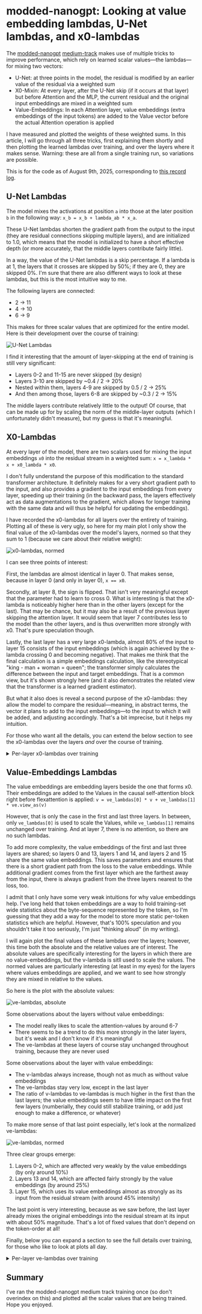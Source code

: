 # modded-nanogpt: Looking at value embedding lambdas, U-Net lambdas, and x0-lambdas

The [modded-nanogpt](https://github.com/KellerJordan/modded-nanogpt/tree/master) [medium-track](https://github.com/KellerJordan/modded-nanogpt/blob/master/train_gpt_medium.py) makes use of multiple tricks to improve performance, which rely on learned scalar values&mdash;the lambdas&mdash;for mixing two vectors:

- U-Net: at three points in the model, the residual is modified by an earlier value of the residual via a weighted sum
- X0-Mixin: At every layer, after the U-Net skip (if it occurs at that layer) but before Attention and the MLP, the current residual and the original input embeddings are mixed in a weighted sum
- Value-Embeddings: In each Attention layer, value embeddings (extra embeddings of the input tokens) are added to the Value vector before the actual Attention operation is applied

I have measured and plotted the weights of these weighted sums. In this article, I will go through all three tricks, first explaining them shortly and then plotting the learned lambdas over training, and over the layers where it makes sense. Warning: these are all from a single training run, so variations are possible.

This is for the code as of August 9th, 2025, corresponding to [this record log](https://github.com/KellerJordan/modded-nanogpt/blob/master/records/042225_GPT2Medium_Record8/075_640429f2-e726-4e83-aa27-684626239ffc.txt).

## U-Net Lambdas

The model mixes the activations at position `a` into those at the later position `b` in the following way: `x_b = x_b + lambda_ab * x_a`.

These U-Net lambdas shorten the gradient path from the output to the input (they are residual connections skipping multiple layers), and are initialized to 1.0, which means that the model is initialized to have a short effective depth (or more accurately, that the middle layers contribute fairly little).

In a way, the value of the U-Net lambdas is a skip percentage. If a lambda is at 1, the layers that it crosses are skipped by 50%; if they are 0, they are skipped 0%. I'm sure that there are also different ways to look at these lambdas, but this is the most intuitive way to me.

The following layers are connected:

- 2 &rarr; 11
- 4 &rarr; 10
- 6 &rarr; 9

This makes for three scalar values that are optimized for the entire model. Here is their development over the course of training:

![U-Net Lambdas](images/unet_lambdas.png)

I find it interesting that the amount of layer-skipping at the end of training is still very significant:

- Layers 0-2 and 11-15 are never skipped (by design)
- Layers 3-10 are skipped by ~0.4 / 2 &rarr; 20%
- Nested within them, layers 4-9 are skipped by 0.5 / 2 &rarr; 25%
- And then among those, layers 6-8 are skipped by ~0.3 / 2 &rarr; 15%

The middle layers contribute relatively little to the output! Of course, that can be made up for by scaling the norm of the middle-layer outputs (which I unfortunately didn't measure), but my guess is that it's meaningful.

## X0-Lambdas

At every layer of the model, there are two scalars used for mixing the input embeddings `x0` into the residual stream in a weighted sum: `x = x_lambda * x + x0_lambda * x0`.

I don't fully understand the purpose of this modification to the standard transformer architecture. It definitely makes for a very short gradient path to the input, and also provides a gradient to the input embeddings from every layer, speeding up their training (in the backward pass, the layers effectively act as data augmentations to the gradient, which allows for longer training with the same data and will thus be helpful for updating the embeddings).

I have recorded the x0-lambdas for all layers over the entirety of training. Plotting all of these is very ugly, so here for my main plot I only show the final value of the x0-lambdas over the model's layers, normed so that they sum to 1 (because we care about their relative weight):

![x0-lambdas, normed](images/x0_lambdas_normed.png)

I can see three points of interest:

First, the lambdas are almost identical in layer 0. That makes sense, because in layer 0 (and only in layer 0), `x == x0`.

Secondly, at layer 8, the sign is flipped. That isn't very meaningful except that the parameter had to learn to cross 0. What is interesting is that the x0-lambda is noticeably higher here than in the other layers (except for the last). That may be chance, but it may also be a result of the previous layer skipping the attention layer. It would seem that layer 7 contributes less to the model than the other layers, and is thus overwritten more strongly with x0. That's pure speculation though.

Lastly, the last layer has a very large x0-lambda, almost 80% of the input to layer 15 consists of the input embeddings (which is again achieved by the x-lambda crossing 0 and becoming negative). That makes me think that the final calculation is a simple embeddings calculation, like the stereotypical "king - man + woman = queen"; the transformer simply calculates the difference between the input and target embeddings. That is a common view, but it's shown strongly here (and it also demonstrates the related view that the transformer is a learned gradient estimator).

But what it also does is reveal a second purpose of the x0-lambdas: they allow the model to compare the residual&mdash;meaning, in abstract terms, the vector it plans to add to the input embeddings&mdash;to the input to which it will be added, and adjusting accordingly. That's a bit imprecise, but it helps my intuition.

For those who want all the details, you can extend the below section to see the x0-lambdas over the layers *and* over the course of training.

<details>
<summary>Per-layer x0-lambdas over training</summary>

First the normalized values:

![x0-lambdas normed, layers 0-3](images/x0_lambdas_0-3_normed.png)
![x0-lambdas normed, layers 4-7](images/x0_lambdas_4-7_normed.png)
![x0-lambdas normed, layers 8-11](images/x0_lambdas_8-11_normed.png)
![x0-lambdas normed, layers 12-15](images/x0_lambdas_12-15_normed.png)

And, for the sake of completeness, here are the un-normed values:

![x0-lambdas un-normed, layers 0-3](images/x0_lambdas_0-3.png)
![x0-lambdas un-normed, layers 4-7](images/x0_lambdas_4-7.png)
![x0-lambdas un-normed, layers 8-11](images/x0_lambdas_8-11.png)
![x0-lambdas un-normed, layers 12-15](images/x0_lambdas_12-15.png)

</details>

## Value-Embeddings Lambdas

The value embeddings are embedding layers beside the one that forms x0. Their embeddings are added to the Values in the causal self-attention block right before flexattention is applied: `v = ve_lambdas[0] * v + ve_lambdas[1] * ve.view_as(v)`

However, that is only the case in the first and last three layers. In between, only `ve_lambdas[0]` is used to scale the Values, while `ve_lambdas[1]` remains unchanged over training. And at layer 7, there is no attention, so there are no such lambdas.

To add more complexity, the value embeddings of the first and last three layers are shared; so layers 0 and 13, layers 1 and 14, and layers 2 and 15 share the same value embeddings. This saves parameters and ensures that there is a short gradient path from the loss to the value embeddings. While additional gradient comes from the first layer which are the farthest away from the input, there is always gradient from the three layers nearest to the loss, too.

I admit that I only have some very weak intuitions for why value embeddings help. I've long held that token embeddings are a way to hold training-set wide statistics about the byte-sequence represented by the token, so I'm guessing that they add a way for the model to store more static per-token statistics which are helpful. However, that's 100% speculation and you shouldn't take it too seriously, I'm just "thinking aloud" (in my writing).

I will again plot the final values of these lambdas over the layers; however, this time both the absolute and the relative values are of interest. The absolute values are specifically interesting for the layers in which there are no value-embeddings, but the v-lambda is sitll used to scale the values. The normed values are particularly interesting (at least in my eyes) for the layers where values embeddings are applied, and we want to see how strongly they are mixed in relative to the values.

So here is the plot with the absolute values:

![ve-lambdas, absolute](images/ve_lambdas.png)

Some observations about the layers without value embeddings:

- The model really likes to scale the attention-values by around 6-7
- There seems to be a trend to do this more strongly in the later layers, but it's weak and I don't know if it's meaningful
- The ve-lambdas at these layers of course stay unchanged throughout training, because they are never used

Some observations about the layer with value embeddings:

- The v-lambdas always increase, though not as much as without value embeddings
- The ve-lambdas stay very low, except in the last layer
- The ratio of v-lambdas to ve-lambdas is much higher in the first than the last layers; the value embeddings seem to have little impact on the first few layers (numberially, they could still stabilize training, or add just enough to make a difference, or whatever)

To make more sense of that last point especially, let's look at the normalized ve-lambdas:

![ve-lambdas, normed](images/ve_lambdas_normed.png)

Three clear groups emerge:

1. Layers 0-2, which are affected very weakly by the value embeddings (by only around 10%)
2. Layers 13 and 14, which are affected fairly strongly by the value embeddings (by around 25%)
3. Layer 15, which uses its value embeddings almost as strongly as its input from the residual stream (with around 45% intensity)

The last point is very interesting, because as we saw before, the last layer already mixes the original embeddings into the residual stream at its input with about 50% magnitude. That's a lot of fixed values that don't depend on the token-order at all!

Finally, below you can expand a section to see the full details over training, for those who like to look at plots all day.

<details>
<summary>Per-layer ve-lambdas over training</summary>

First the normalized values:

![ve-lambdas normed, layers 0-3](images/ve_lambdas_0-3_normed.png)
![ve-lambdas normed, layers 4-7](images/ve_lambdas_4-7_normed.png)
![ve-lambdas normed, layers 8-11](images/ve_lambdas_8-11_normed.png)
![ve-lambdas normed, layers 12-15](images/ve_lambdas_12-15_normed.png)

And, for the sake of completeness, here are the un-normed values:

![ve-lambdas un-normed, layers 0-3](images/ve_lambdas_0-3.png)
![ve-lambdas un-normed, layers 4-7](images/ve_lambdas_4-7.png)
![ve-lambdas un-normed, layers 8-11](images/ve_lambdas_8-11.png)
![ve-lambdas un-normed, layers 12-15](images/ve_lambdas_12-15.png)

</details>

## Summary

I've ran the modded-nanogpt medium track training once (so don't overindex on this) and plotted all the scalar values that are being trained. Hope you enjoyed.
